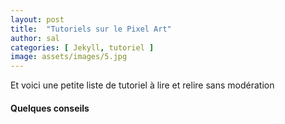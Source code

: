 ```yaml
---
layout: post
title:  "Tutoriels sur le Pixel Art"
author: sal
categories: [ Jekyll, tutoriel ]
image: assets/images/5.jpg
---
```

Et voici une petite liste de tutoriel à lire et relire sans modération

#### Quelques conseils
<!--stackedit_data:
eyJoaXN0b3J5IjpbMjMyNDI1NDYxXX0=
-->